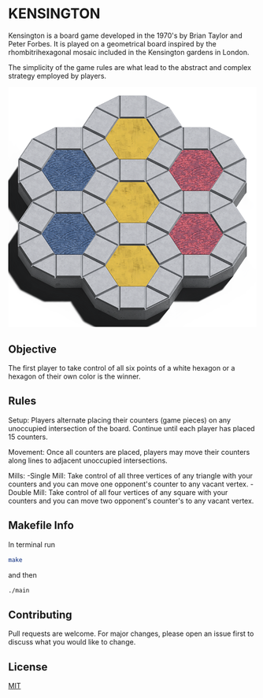 # KENSINGTON

Kensington is a board game developed in the 1970's by Brian Taylor and Peter Forbes.
It is played on a geometrical board inspired by the rhombitrihexagonal mosaic included in the Kensington gardens in London.

The simplicity of the game rules are what lead to the abstract and complex strategy employed by players.

![Kensington board](KensingtonBoard.png)

## Objective

The first player to take control of all six points of a white hexagon or a hexagon of their own color is the winner.

## Rules

Setup: Players alternate placing their counters (game pieces) on any unoccupied intersection of the board. Continue until each player has placed 15 counters.

Movement: Once all counters are placed, players may move their counters along lines to adjacent unoccupied intersections.

Mills:
-Single Mill: Take control of all three vertices of any triangle with your counters and you can move one opponent's counter to any vacant vertex.
-Double Mill: Take control of all four vertices of any square with your counters and you can move two opponent's counter's to any vacant vertex.

## Makefile Info
In terminal run

```bash
make
```

and then

```bash
./main
```

## Contributing

Pull requests are welcome. For major changes, please open an issue first
to discuss what you would like to change.

## License

[MIT](https://choosealicense.com/licenses/mit/)